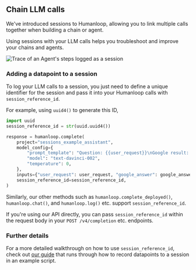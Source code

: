 ## Chain LLM calls

We've introduced sessions to Humanloop, allowing you to link multiple calls together when building a chain or agent.

Using sessions with your LLM calls helps you troubleshoot and improve your chains and agents.

<img src="../../../assets/images/c6a03a3-image.png" alt="Trace of an Agent's steps logged as a session" />

### Adding a datapoint to a session

To log your LLM calls to a session, you just need to define a unique identifier for the session and pass it into your Humanloop calls with `session_reference_id`.

For example, using `uuid4()` to generate this ID,

```python
import uuid
session_reference_id = str(uuid.uuid4())

response = humanloop.complete(
    project="sessions_example_assistant",
    model_config={
        "prompt_template": "Question: {{user_request}}\nGoogle result: {{google_answer}}\nAnswer:\n",
        "model": "text-davinci-002",
        "temperature": 0,
    },
    inputs={"user_request": user_request, "google_answer": google_answer},
    session_reference_id=session_reference_id,
)
```

Similarly, our other methods such as `humanloop.complete_deployed()`, `humanloop.chat()`, and `humanloop.log()` etc. support `session_reference_id`.

If you're using our API directly, you can pass `session_reference_id` within the request body in your `POST /v4/completion` etc. endpoints.

### Further details

For a more detailed walkthrough on how to use `session_reference_id`, check out [our guide](/docs/guides/logging-session-traces) that runs through how to record datapoints to a session in an example script.
